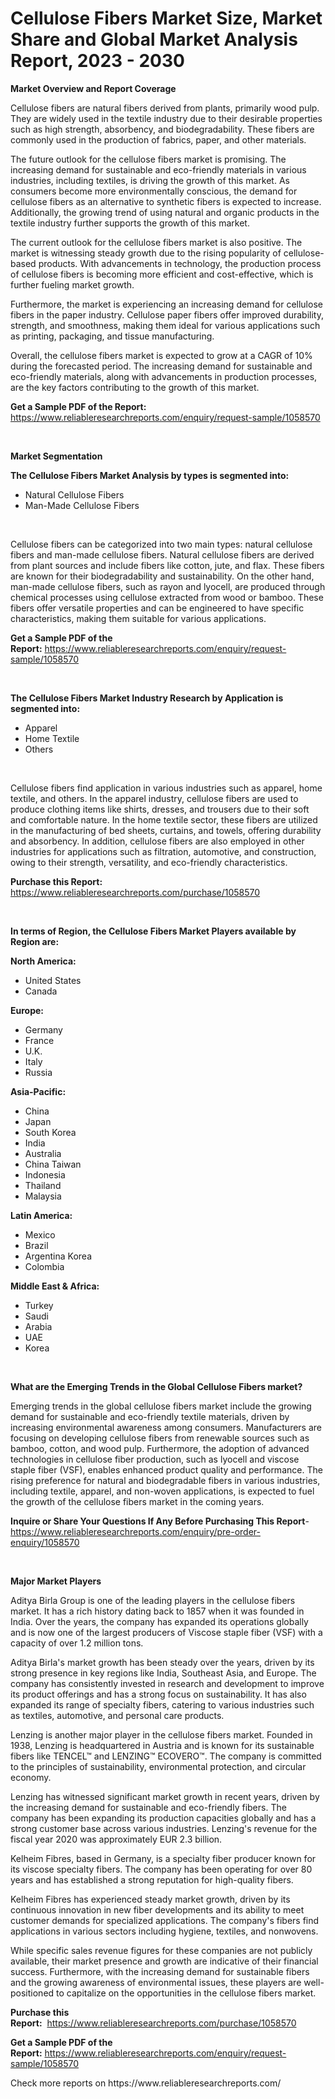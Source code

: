 <p><h1>Cellulose Fibers Market Size, Market Share and Global Market Analysis Report, 2023 - 2030</h1></p><p><strong>Market Overview and Report Coverage</strong></p>
<p><p>Cellulose fibers are natural fibers derived from plants, primarily wood pulp. They are widely used in the textile industry due to their desirable properties such as high strength, absorbency, and biodegradability. These fibers are commonly used in the production of fabrics, paper, and other materials.</p><p>The future outlook for the cellulose fibers market is promising. The increasing demand for sustainable and eco-friendly materials in various industries, including textiles, is driving the growth of this market. As consumers become more environmentally conscious, the demand for cellulose fibers as an alternative to synthetic fibers is expected to increase. Additionally, the growing trend of using natural and organic products in the textile industry further supports the growth of this market.</p><p>The current outlook for the cellulose fibers market is also positive. The market is witnessing steady growth due to the rising popularity of cellulose-based products. With advancements in technology, the production process of cellulose fibers is becoming more efficient and cost-effective, which is further fueling market growth.</p><p>Furthermore, the market is experiencing an increasing demand for cellulose fibers in the paper industry. Cellulose paper fibers offer improved durability, strength, and smoothness, making them ideal for various applications such as printing, packaging, and tissue manufacturing.</p><p>Overall, the cellulose fibers market is expected to grow at a CAGR of 10% during the forecasted period. The increasing demand for sustainable and eco-friendly materials, along with advancements in production processes, are the key factors contributing to the growth of this market.</p></p>
<p><strong>Get a Sample PDF of the Report:</strong> <a href="https://www.reliableresearchreports.com/enquiry/request-sample/1058570">https://www.reliableresearchreports.com/enquiry/request-sample/1058570</a></p>
<p>&nbsp;</p>
<p><strong>Market Segmentation</strong></p>
<p><strong>The Cellulose Fibers Market Analysis by types is segmented into:</strong></p>
<p><ul><li>Natural Cellulose Fibers</li><li>Man-Made Cellulose Fibers</li></ul></p>
<p>&nbsp;</p>
<p><p>Cellulose fibers can be categorized into two main types: natural cellulose fibers and man-made cellulose fibers. Natural cellulose fibers are derived from plant sources and include fibers like cotton, jute, and flax. These fibers are known for their biodegradability and sustainability. On the other hand, man-made cellulose fibers, such as rayon and lyocell, are produced through chemical processes using cellulose extracted from wood or bamboo. These fibers offer versatile properties and can be engineered to have specific characteristics, making them suitable for various applications.</p></p>
<p><strong>Get a Sample PDF of the Report:</strong>&nbsp;<a href="https://www.reliableresearchreports.com/enquiry/request-sample/1058570">https://www.reliableresearchreports.com/enquiry/request-sample/1058570</a></p>
<p>&nbsp;</p>
<p><strong>The Cellulose Fibers Market Industry Research by Application is segmented into:</strong></p>
<p><ul><li>Apparel</li><li>Home Textile</li><li>Others</li></ul></p>
<p>&nbsp;</p>
<p><p>Cellulose fibers find application in various industries such as apparel, home textile, and others. In the apparel industry, cellulose fibers are used to produce clothing items like shirts, dresses, and trousers due to their soft and comfortable nature. In the home textile sector, these fibers are utilized in the manufacturing of bed sheets, curtains, and towels, offering durability and absorbency. In addition, cellulose fibers are also employed in other industries for applications such as filtration, automotive, and construction, owing to their strength, versatility, and eco-friendly characteristics.</p></p>
<p><strong>Purchase this Report:</strong>&nbsp; <a href="https://www.reliableresearchreports.com/purchase/1058570">https://www.reliableresearchreports.com/purchase/1058570</a></p>
<p>&nbsp;</p>
<p><strong>In terms of Region, the Cellulose Fibers Market Players available by Region are:</strong></p>
<p>
    <p> <strong> North America: </strong>
        <ul>
            <li>United States</li>
            <li>Canada</li>
        </ul>
        </p> 
    <p> <strong> Europe: </strong>
        <ul>
            <li>Germany</li>
            <li>France</li>
            <li>U.K.</li>
            <li>Italy</li>
            <li>Russia</li>
        </ul>
        </p> 
    <p> <strong> Asia-Pacific: </strong>
        <ul>
            <li>China</li>
            <li>Japan</li>
            <li>South Korea</li>
            <li>India</li>
            <li>Australia</li>
            <li>China Taiwan</li>
            <li>Indonesia</li>
            <li>Thailand</li>
            <li>Malaysia</li>
        </ul>
        </p> 
    <p> <strong> Latin America: </strong>
        <ul>
            <li>Mexico</li>
            <li>Brazil</li>
            <li>Argentina Korea</li>
            <li>Colombia</li>
        </ul>
        </p> 
    <p> <strong> Middle East & Africa: </strong>
        <ul>
            <li>Turkey</li>
            <li>Saudi</li>
            <li>Arabia</li>
            <li>UAE</li>
            <li>Korea</li>
        </ul>
    </p>
    </p>
<p>&nbsp;</p>
<p><strong>What are the Emerging Trends in the Global Cellulose Fibers market?</strong></p>
<p><p>Emerging trends in the global cellulose fibers market include the growing demand for sustainable and eco-friendly textile materials, driven by increasing environmental awareness among consumers. Manufacturers are focusing on developing cellulose fibers from renewable sources such as bamboo, cotton, and wood pulp. Furthermore, the adoption of advanced technologies in cellulose fiber production, such as lyocell and viscose staple fiber (VSF), enables enhanced product quality and performance. The rising preference for natural and biodegradable fibers in various industries, including textile, apparel, and non-woven applications, is expected to fuel the growth of the cellulose fibers market in the coming years.</p></p>
<p><strong>Inquire or Share Your Questions If Any Before Purchasing This Report</strong>- <a href="https://www.reliableresearchreports.com/enquiry/pre-order-enquiry/1058570">https://www.reliableresearchreports.com/enquiry/pre-order-enquiry/1058570</a></p>
<p>&nbsp;</p>
<p><strong>Major Market Players</strong></p>
<p><p>Aditya Birla Group is one of the leading players in the cellulose fibers market. It has a rich history dating back to 1857 when it was founded in India. Over the years, the company has expanded its operations globally and is now one of the largest producers of Viscose staple fiber (VSF) with a capacity of over 1.2 million tons.</p><p>Aditya Birla's market growth has been steady over the years, driven by its strong presence in key regions like India, Southeast Asia, and Europe. The company has consistently invested in research and development to improve its product offerings and has a strong focus on sustainability. It has also expanded its range of specialty fibers, catering to various industries such as textiles, automotive, and personal care products.</p><p>Lenzing is another major player in the cellulose fibers market. Founded in 1938, Lenzing is headquartered in Austria and is known for its sustainable fibers like TENCEL™ and LENZING™ ECOVERO™. The company is committed to the principles of sustainability, environmental protection, and circular economy.</p><p>Lenzing has witnessed significant market growth in recent years, driven by the increasing demand for sustainable and eco-friendly fibers. The company has been expanding its production capacities globally and has a strong customer base across various industries. Lenzing's revenue for the fiscal year 2020 was approximately EUR 2.3 billion.</p><p>Kelheim Fibres, based in Germany, is a specialty fiber producer known for its viscose specialty fibers. The company has been operating for over 80 years and has established a strong reputation for high-quality fibers.</p><p>Kelheim Fibres has experienced steady market growth, driven by its continuous innovation in new fiber developments and its ability to meet customer demands for specialized applications. The company's fibers find applications in various sectors including hygiene, textiles, and nonwovens.</p><p>While specific sales revenue figures for these companies are not publicly available, their market presence and growth are indicative of their financial success. Furthermore, with the increasing demand for sustainable fibers and the growing awareness of environmental issues, these players are well-positioned to capitalize on the opportunities in the cellulose fibers market.</p></p>
<p><strong>Purchase this Report:</strong>&nbsp;&nbsp;<a href="https://www.reliableresearchreports.com/purchase/1058570">https://www.reliableresearchreports.com/purchase/1058570</a></p>
<p></p>
<p><strong>Get a Sample PDF of the Report:</strong>&nbsp;<a href="https://www.reliableresearchreports.com/enquiry/request-sample/1058570">https://www.reliableresearchreports.com/enquiry/request-sample/1058570</a></p>
<p>Check more reports on https://www.reliableresearchreports.com/</p>